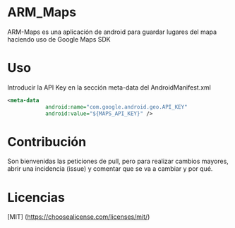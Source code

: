# ARM_Maps
ARM-Maps es una aplicación de android para guardar lugares del mapa haciendo uso de Google Maps SDK
# Uso
Introducir la API Key en la sección meta-data del AndroidManifest.xml
```xml
<meta-data
            android:name="com.google.android.geo.API_KEY"
            android:value="${MAPS_API_KEY}" />
````
# Contribución
Son bienvenidas las peticiones de pull, pero para realizar cambios mayores, abrir una incidencia (issue) y comentar que se va a cambiar y por qué.
# Licencias
[MIT] (https://choosealicense.com/licenses/mit/)
